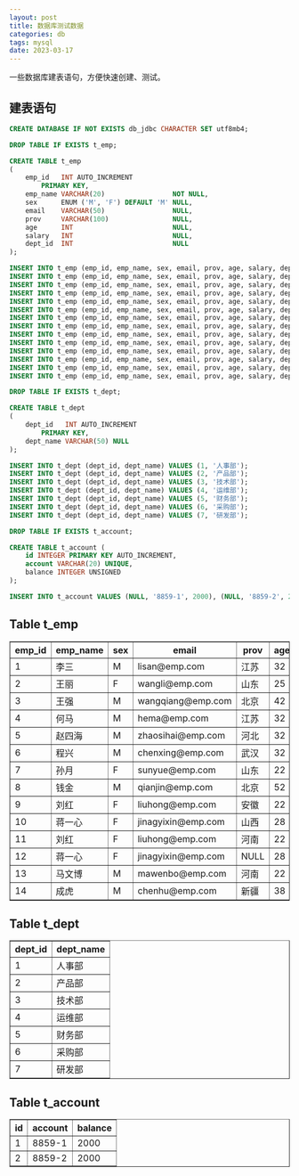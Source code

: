 ```yaml
---
layout: post
title: 数据库测试数据
categories: db
tags: mysql 
date: 2023-03-17
---
```

一些数据库建表语句，方便快速创建、测试。
<!--more-->
## 建表语句
```sql
CREATE DATABASE IF NOT EXISTS db_jdbc CHARACTER SET utf8mb4;

DROP TABLE IF EXISTS t_emp;

CREATE TABLE t_emp
(
    emp_id   INT AUTO_INCREMENT
        PRIMARY KEY,
    emp_name VARCHAR(20)                 NOT NULL,
    sex      ENUM ('M', 'F') DEFAULT 'M' NULL,
    email    VARCHAR(50)                 NULL,
    prov     VARCHAR(100)                NULL,
    age      INT                         NULL,
    salary   INT                         NULL,
    dept_id  INT                         NULL
);

INSERT INTO t_emp (emp_id, emp_name, sex, email, prov, age, salary, dept_id) VALUES (1, '李三', 'M', 'lisan@emp.com', '江苏', 32, 18000, 1);
INSERT INTO t_emp (emp_id, emp_name, sex, email, prov, age, salary, dept_id) VALUES (2, '王丽', 'F', 'wangli@emp.com', '山东', 25, 9000, 1);
INSERT INTO t_emp (emp_id, emp_name, sex, email, prov, age, salary, dept_id) VALUES (3, '王强', 'M', 'wangqiang@emp.com', '北京', 42, 12000, 2);
INSERT INTO t_emp (emp_id, emp_name, sex, email, prov, age, salary, dept_id) VALUES (4, '何马', 'M', 'hema@emp.com', '江苏', 32, 8000, 2);
INSERT INTO t_emp (emp_id, emp_name, sex, email, prov, age, salary, dept_id) VALUES (5, '赵四海', 'M', 'zhaosihai@emp.com', '河北', 32, 17000, 3);
INSERT INTO t_emp (emp_id, emp_name, sex, email, prov, age, salary, dept_id) VALUES (6, '程兴', 'M', 'chenxing@emp.com', '武汉', 32, 16000, 3);
INSERT INTO t_emp (emp_id, emp_name, sex, email, prov, age, salary, dept_id) VALUES (7, '孙月', 'F', 'sunyue@emp.com', '山东', 22, 10000, 4);
INSERT INTO t_emp (emp_id, emp_name, sex, email, prov, age, salary, dept_id) VALUES (8, '钱金', 'M', 'qianjin@emp.com', '北京', 52, 28000, 4);
INSERT INTO t_emp (emp_id, emp_name, sex, email, prov, age, salary, dept_id) VALUES (9, '刘红', 'F', 'liuhong@emp.com', '安徽', 22, 8000, 5);
INSERT INTO t_emp (emp_id, emp_name, sex, email, prov, age, salary, dept_id) VALUES (10, '蒋一心', 'F', 'jinagyixin@emp.com', '山西', 28, 9000, 5);
INSERT INTO t_emp (emp_id, emp_name, sex, email, prov, age, salary, dept_id) VALUES (11, '刘红', 'F', 'liuhong@emp.com', '河南', 22, 8000, 6);
INSERT INTO t_emp (emp_id, emp_name, sex, email, prov, age, salary, dept_id) VALUES (12, '蒋一心', 'F', 'jinagyixin@emp.com', null, 28, 9000, 6);
INSERT INTO t_emp (emp_id, emp_name, sex, email, prov, age, salary, dept_id) VALUES (13, '马文博', 'M', 'mawenbo@emp.com', '河南', 22, 28000, 7);
INSERT INTO t_emp (emp_id, emp_name, sex, email, prov, age, salary, dept_id) VALUES (14, '成虎', 'M', 'chenhu@emp.com', '新疆', 38, 36000, 7);

DROP TABLE IF EXISTS t_dept;

CREATE TABLE t_dept
(
    dept_id   INT AUTO_INCREMENT
        PRIMARY KEY,
    dept_name VARCHAR(50) NULL
);

INSERT INTO t_dept (dept_id, dept_name) VALUES (1, '人事部');
INSERT INTO t_dept (dept_id, dept_name) VALUES (2, '产品部');
INSERT INTO t_dept (dept_id, dept_name) VALUES (3, '技术部');
INSERT INTO t_dept (dept_id, dept_name) VALUES (4, '运维部');
INSERT INTO t_dept (dept_id, dept_name) VALUES (5, '财务部');
INSERT INTO t_dept (dept_id, dept_name) VALUES (6, '采购部');
INSERT INTO t_dept (dept_id, dept_name) VALUES (7, '研发部');

DROP TABLE IF EXISTS t_account;

CREATE TABLE t_account (
    id INTEGER PRIMARY KEY AUTO_INCREMENT,
    account VARCHAR(20) UNIQUE,
    balance INTEGER UNSIGNED
);

INSERT INTO t_account VALUES (NULL, '8859-1', 2000), (NULL, '8859-2', 2000);
```

<h2>Table t_emp</h2>
<table border="1" class="sql_tab">
  <tr>
    <th>emp_id</th>
    <th>emp_name</th>
    <th>sex</th>
    <th>email</th>
    <th>prov</th>
    <th>age</th>
    <th>salary</th>
    <th>dept_id</th>
  </tr>
  <tr>
    <td>1</td>
    <td>李三</td>
    <td>M</td>
    <td>lisan@emp.com</td>
    <td>江苏</td>
    <td>32</td>
    <td>18000</td>
    <td>1</td>
  </tr>
  <tr>
    <td>2</td>
    <td>王丽</td>
    <td>F</td>
    <td>wangli@emp.com</td>
    <td>山东</td>
    <td>25</td>
    <td>9000</td>
    <td>1</td>
  </tr>
  <tr>
    <td>3</td>
    <td>王强</td>
    <td>M</td>
    <td>wangqiang@emp.com</td>
    <td>北京</td>
    <td>42</td>
    <td>12000</td>
    <td>2</td>
  </tr>
  <tr>
    <td>4</td>
    <td>何马</td>
    <td>M</td>
    <td>hema@emp.com</td>
    <td>江苏</td>
    <td>32</td>
    <td>8000</td>
    <td>2</td>
  </tr>
  <tr>
    <td>5</td>
    <td>赵四海</td>
    <td>M</td>
    <td>zhaosihai@emp.com</td>
    <td>河北</td>
    <td>32</td>
    <td>17000</td>
    <td>3</td>
  </tr>
  <tr>
    <td>6</td>
    <td>程兴</td>
    <td>M</td>
    <td>chenxing@emp.com</td>
    <td>武汉</td>
    <td>32</td>
    <td>16000</td>
    <td>3</td>
  </tr>
  <tr>
    <td>7</td>
    <td>孙月</td>
    <td>F</td>
    <td>sunyue@emp.com</td>
    <td>山东</td>
    <td>22</td>
    <td>10000</td>
    <td>4</td>
  </tr>
  <tr>
    <td>8</td>
    <td>钱金</td>
    <td>M</td>
    <td>qianjin@emp.com</td>
    <td>北京</td>
    <td>52</td>
    <td>28000</td>
    <td>4</td>
  </tr>
  <tr>
    <td>9</td>
    <td>刘红</td>
    <td>F</td>
    <td>liuhong@emp.com</td>
    <td>安徽</td>
    <td>22</td>
    <td>8000</td>
    <td>5</td>
  </tr>
  <tr>
    <td>10</td>
    <td>蒋一心</td>
    <td>F</td>
    <td>jinagyixin@emp.com</td>
    <td>山西</td>
    <td>28</td>
    <td>9000</td>
    <td>5</td>
  </tr>
  <tr>
    <td>11</td>
    <td>刘红</td>
    <td>F</td>
    <td>liuhong@emp.com</td>
    <td>河南</td>
    <td>22</td>
    <td>8000</td>
    <td>6</td>
  </tr>
  <tr>
    <td>12</td>
    <td>蒋一心</td>
    <td>F</td>
    <td>jinagyixin@emp.com</td>
    <td>NULL</td>
    <td>28</td>
    <td>9000</td>
    <td>6</td>
  </tr>
  <tr>
    <td>13</td>
    <td>马文博</td>
    <td>M</td>
    <td>mawenbo@emp.com</td>
    <td>河南</td>
    <td>22</td>
    <td>28000</td>
    <td>7</td>
  </tr>
  <tr>
    <td>14</td>
    <td>成虎</td>
    <td>M</td>
    <td>chenhu@emp.com</td>
    <td>新疆</td>
    <td>38</td>
    <td>36000</td>
    <td>7</td>
  </tr>
</table>

<h2>Table t_dept</h2>
<table border="1" class="sql_tab">
  <tr>
    <th>dept_id</th>
    <th>dept_name</th>
  </tr>
  <tr>
    <td>1</td>
    <td>人事部</td>
  </tr>
  <tr>
    <td>2</td>
    <td>产品部</td>
  </tr>
  <tr>
    <td>3</td>
    <td>技术部</td>
  </tr>
  <tr>
    <td>4</td>
    <td>运维部</td>
  </tr>
  <tr>
    <td>5</td>
    <td>财务部</td>
  </tr>
  <tr>
    <td>6</td>
    <td>采购部</td>
  </tr>
  <tr>
    <td>7</td>
    <td>研发部</td>
  </tr>
</table>

<h2>Table t_account</h2>
<table border="1">
<tr><th>id</th><th>account</th><th>balance</th></tr>
<tr><td>1</td><td>8859-1</td><td>2000</td></tr>
<tr><td>2</td><td>8859-2</td><td>2000</td></tr>
</table>